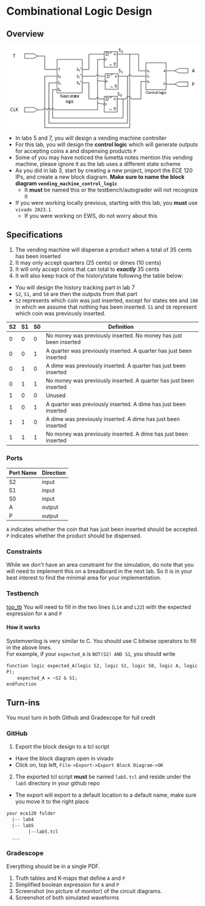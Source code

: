 # Combinational Logic Design
## Overview

![](./img/fsm.png)

- In labs 5 and 7, you will design a vending machine controller
- For this lab, you will design the **control logic** which will generate outputs for accepting coins `A` and dispensing products `P`
- Some of you may have noticed the lumetta notes mention this vending machine, please ignore it as the lab uses a different state scheme
- As you did in lab 3, start by creating a new project, import the ECE 120 IPs, and create a new block diagram. **Make sure to name the block diagram `vending_machine_control_logic`**
  * It **must** be named this or the testbench/autograder will not recognize it
- If you were working locally previous, starting with this lab, you **must** use `vivado 2023.1`
  * If you were working on EWS, do not worry about this

## Specifications
1. The vending machine will dispense a product when a total of 35 cents has been inserted
2. It may only accept quarters (25 cents) or dimes (10 cents)
3. It will only accept coins that can total to ***exactly*** 35 cents
4. It will also keep track of the history/state following the table below:
  * You will design the history tracking part in lab 7
  * `S2`, `S1`, and `S0` are then the outputs from that part
  * `S2` represents which coin was just inserted, except for states `000` and `100` in which we assume that nothing has been inserted. `S1` and `S0` represent which coin was previously inserted.

| S2 | S1 | S0 | Definition |
|----|----|----|------------|
| 0  | 0  | 0  | No money was previously inserted. No money has just been inserted | 
| 0  | 0  | 1  | A quarter was previously inserted. A quarter has just been inserted | 
| 0  | 1  | 0  | A dime was previously inserted. A quarter has just been inserted | 
| 0  | 1  | 1  | No money was previously inserted. A quarter has just been inserted |
| 1  | 0  | 0  | Unused | 
| 1  | 0  | 1  | A quarter was previously inserted. A dime has just been inserted | 
| 1  | 1  | 0  | A dime was previously inserted. A dime has just been inserted | 
| 1  | 1  | 1  | No money was previously inserted. A dime has just been inserted |

### Ports
| Port Name | Direction |
|-----------|-----------|
| S2        | input     |
| S1        | input     |
| S0        | input     |
| A         | output    |
| P         | output    |

`A` indicates whether the coin that has just been inserted should be accepted.  
`P` indicates whether the product should be dispensed.

### Constraints
While we don't have an area constraint for the simulation, do note that you will need to implement this on a breadboard in the next lab. 
So it is in your best interest to find the minimal area for your implementation.

### Testbench
[top_tb](./tb/top_tb.sv)
You will need to fill in the two lines (`L14` and `L22`) with the expected expression for `A` and `P`

#### How it works
Systemverilog is very similar to C. You should use C bitwise operators to fill in the above lines.  
For example, if your `expected_A` is `NOT(S2) AND S1`, you should write
```
function logic expected_A(logic S2, logic S1, logic S0, logic A, logic P);
    expected_A = ~S2 & S1;
endfunction
```

## Turn-ins
You must turn in both Github and Gradescope for full credit
### GitHub
1. Export the block design to a tcl script
  * Have the block diagram open in vivado
  * Click on, top left, `File->Export->Export Block Diagram->OK`
2. The exported tcl script **must** be named `lab5.tcl` and reside under the `lab5` directory in your github repo
  * The export will export to a default location to a default name, make sure you move it to the right place
```
your ece120 folder
  |-- lab4
  |-- lab5
        |--lab5.tcl
  ...
```

### Gradescope
Everything should be in a single PDF.
1. Truth tables and K-maps that define `A` and `P`
2. Simplified boolean expression for `A` and `P`
3. Screenshot (no picture of monitor) of the circuit diagrams.
4. Screenshot of both simulated waveforms

